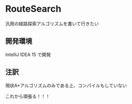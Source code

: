 # RouteSearch
汎用の経路探索アルゴリズムを書いて行きたい

## 開発環境
IntelliJ IDEA 15 で開発

## 注訳
現状A*アルゴリズムのみである上、コンパイルもしていない

これから頑張る！！！
